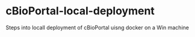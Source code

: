 # cBioPortal-local-deployment
Steps into locall deployment of cBioPortal uisng docker on a Win machine
